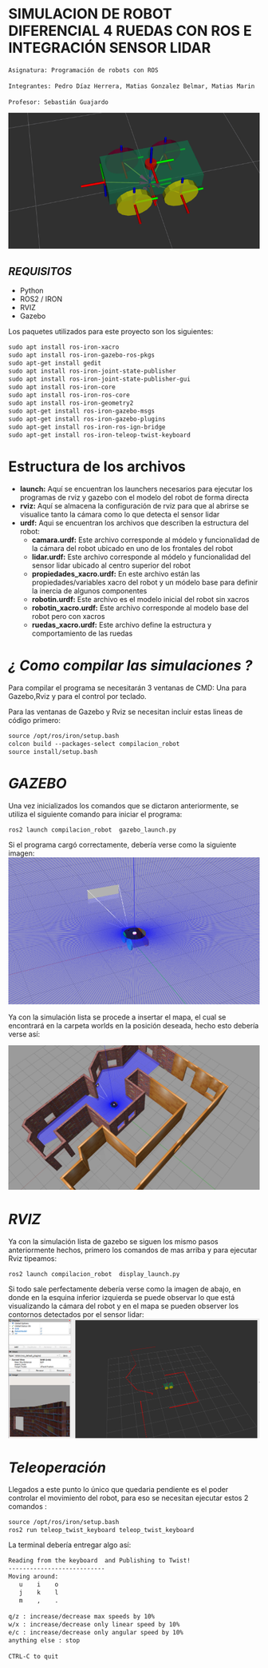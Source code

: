 # SIMULACION DE ROBOT DIFERENCIAL 4 RUEDAS CON ROS E INTEGRACIÓN SENSOR LIDAR
```
Asignatura: Programación de robots con ROS

Integrantes: Pedro Díaz Herrera, Matias Gonzalez Belmar, Matias Marin

Profesor: Sebastián Guajardo
```

![](https://github.com/Matias3am/robot_diferencial-ROS/blob/main/proyecto2_ros/compilacion_robot/Imagenes/Imagenes/Captura%20desde%202024-07-15%2018-43-10.png)

## _**REQUISITOS**_ 
* Python
* ROS2 / IRON
* RVIZ
* Gazebo 

Los paquetes utilizados para este proyecto son los siguientes: 
```
sudo apt install ros-iron-xacro
sudo apt install ros-iron-gazebo-ros-pkgs
sudo apt-get install gedit
sudo apt install ros-iron-joint-state-publisher
sudo apt install ros-iron-joint-state-publisher-gui
sudo apt install ros-iron-core
sudo apt install ros-iron-ros-core
sudo apt install ros-iron-geometry2
sudo apt-get install ros-iron-gazebo-msgs
sudo apt-get install ros-iron-gazebo-plugins
sudo apt-get install ros-iron-ros-ign-bridge
sudo apt-get install ros-iron-teleop-twist-keyboard
```

# Estructura de los archivos

* **launch:** Aquí se encuentran los launchers necesarios para ejecutar los programas de rviz y gazebo con el modelo del robot de forma directa 
* **rviz:** Aquí se almacena la configuración de rviz para que al abrirse se visualice tanto la cámara como lo que detecta el sensor lidar 
* **urdf:** Aqui se encuentran los archivos que describen la estructura del robot:
  * **camara.urdf:** Este archivo corresponde al módelo y funcionalidad de la cámara del robot ubicado en uno de los frontales del robot
  * **lidar.urdf:** Este archivo corresponde al módelo y funcionalidad del sensor lidar ubicado al centro superior del robot
  * **propiedades_xacro.urdf:** En este archivo están las propiedades/variables xacro del robot y un módelo base para definir la inercia de algunos componentes
  * **robotin.urdf:** Este archivo es el modelo inicial del robot sin xacros
  * **robotin_xacro.urdf:** Este archivo corresponde al modelo base del robot pero con xacros
  * **ruedas_xacro.urdf:** Este archivo define la estructura y comportamiento de las ruedas 

# _**¿ Como compilar las simulaciones ?**_ 
Para compilar el programa se necesitarán 3 ventanas de CMD: Una para Gazebo,Rviz y para el control por teclado. 

Para las ventanas de Gazebo y Rviz se necesitan incluir estas lineas de código primero: 
```
source /opt/ros/iron/setup.bash
colcon build --packages-select compilacion_robot
source install/setup.bash
```

# _**GAZEBO**_
Una vez inicializados los comandos que se dictaron anteriormente, se utiliza el siguiente comando para iniciar el programa: 
```
ros2 launch compilacion_robot  gazebo_launch.py
```
Si el programa cargó correctamente, debería verse como la siguiente imagen:
![](https://github.com/Matias3am/robot_diferencial-ROS/blob/main/proyecto2_ros/compilacion_robot/Imagenes/Imagenes/Captura%20desde%202024-07-15%2018-41-11.png)

Ya con la simulación lista se procede a insertar el mapa, el cual se encontrará en la carpeta worlds en la posición deseada, hecho esto debería verse así:

![](https://github.com/Matias3am/robot_diferencial-ROS/blob/main/proyecto2_ros/compilacion_robot/Imagenes/Imagenes/Captura%20desde%202024-07-15%2018-45-01.png)

# _**RVIZ**_
Ya con la simulación lista de gazebo se siguen los mismo pasos anteriormente hechos, primero los comandos de mas arriba y para ejecutar Rviz tipeamos: 
```
ros2 launch compilacion_robot  display_launch.py
```
Si todo sale perfectamente debería verse como la imagen de abajo, en donde en la esquina inferior izquierda se puede observar lo que está visualizando la cámara del robot
y en el mapa se pueden observer los contornos detectados por el sensor lidar:
![](https://github.com/Matias3am/robot_diferencial-ROS/blob/main/proyecto2_ros/compilacion_robot/Imagenes/Imagenes/Captura%20desde%202024-07-15%2018-45-21.png)

# **_Teleoperación_**
Llegados a este punto lo único que quedaria pendiente es el poder controlar el movimiento del robot, para eso se necesitan ejecutar estos 2 comandos : 
```
source /opt/ros/iron/setup.bash
ros2 run teleop_twist_keyboard teleop_twist_keyboard
```
La terminal debería entregar algo así: 
```
Reading from the keyboard  and Publishing to Twist!
---------------------------
Moving around:
   u    i    o
   j    k    l
   m    ,    .

q/z : increase/decrease max speeds by 10%
w/x : increase/decrease only linear speed by 10%
e/c : increase/decrease only angular speed by 10%
anything else : stop

CTRL-C to quit
```
